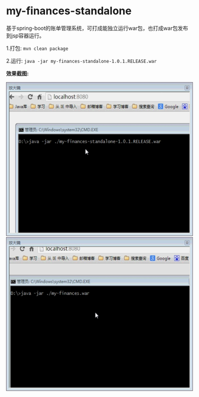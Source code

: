 my-finances-standalone
======================

基于spring-boot的账单管理系统，可打成能独立运行war包，也打成war包发布到jsp容器运行。

 1.打包: `mvn clean package` 
 
 2.运行: `java -jar my-finances-standalone-1.0.1.RELEASE.war`
 
**效果截图:**

![my-finances-standalone](./doc/a.gif)
![my-finances-standalone](./doc/b.gif)